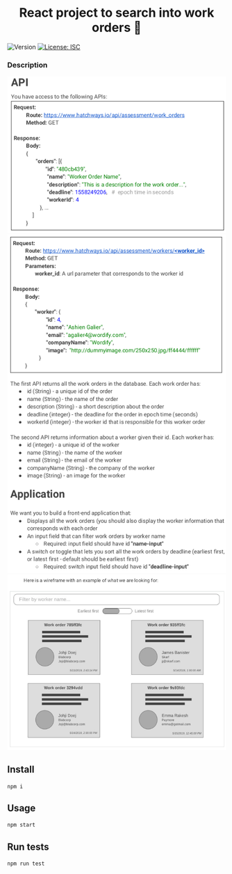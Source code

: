 <h1 align="center">React project to search into work orders 👋 </h1>
<p>
  <img alt="Version" src="https://img.shields.io/badge/version-1.0.0-blue.svg?cacheSeconds=2592000" />
  <a href="#" target="_blank">
    <img alt="License: ISC" src="https://img.shields.io/badge/License-ISC-yellow.svg" />
  </a>
</p>

### Description

<div align="center">

![alt text](./img/exercise1.png "Description")
![alt text](./img/exercise2.png "Description")
![alt text](./img/exercise3.png "Description")

</div>

## Install

```sh
npm i
```

## Usage

```sh
npm start
```

## Run tests

```sh
npm run test
```
